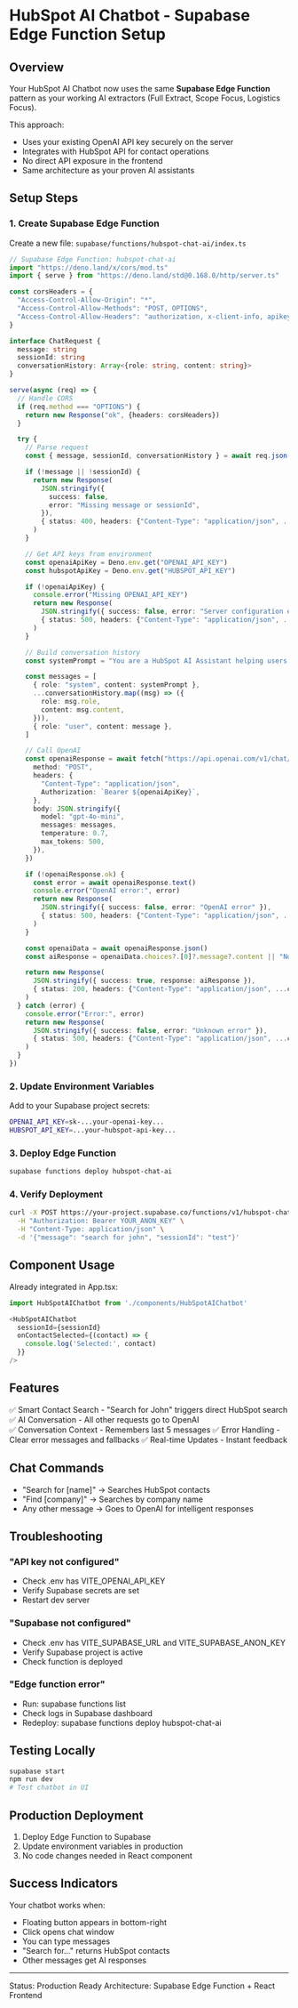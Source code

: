 # HubSpot AI Chatbot - Supabase Edge Function Setup

## Overview

Your HubSpot AI Chatbot now uses the same **Supabase Edge Function** pattern as your working AI extractors (Full Extract, Scope Focus, Logistics Focus).

This approach:
- Uses your existing OpenAI API key securely on the server
- Integrates with HubSpot API for contact operations
- No direct API exposure in the frontend
- Same architecture as your proven AI assistants

## Setup Steps

### 1. Create Supabase Edge Function

Create a new file: `supabase/functions/hubspot-chat-ai/index.ts`

```typescript
// Supabase Edge Function: hubspot-chat-ai
import "https://deno.land/x/cors/mod.ts"
import { serve } from "https://deno.land/std@0.168.0/http/server.ts"

const corsHeaders = {
  "Access-Control-Allow-Origin": "*",
  "Access-Control-Allow-Methods": "POST, OPTIONS",
  "Access-Control-Allow-Headers": "authorization, x-client-info, apikey, content-type",
}

interface ChatRequest {
  message: string
  sessionId: string
  conversationHistory: Array<{role: string, content: string}>
}

serve(async (req) => {
  // Handle CORS
  if (req.method === "OPTIONS") {
    return new Response("ok", {headers: corsHeaders})
  }

  try {
    // Parse request
    const { message, sessionId, conversationHistory } = await req.json() as ChatRequest

    if (!message || !sessionId) {
      return new Response(
        JSON.stringify({
          success: false,
          error: "Missing message or sessionId",
        }),
        { status: 400, headers: {"Content-Type": "application/json", ...corsHeaders} }
      )
    }

    // Get API keys from environment
    const openaiApiKey = Deno.env.get("OPENAI_API_KEY")
    const hubspotApiKey = Deno.env.get("HUBSPOT_API_KEY")

    if (!openaiApiKey) {
      console.error("Missing OPENAI_API_KEY")
      return new Response(
        JSON.stringify({ success: false, error: "Server configuration error" }),
        { status: 500, headers: {"Content-Type": "application/json", ...corsHeaders} }
      )
    }

    // Build conversation history
    const systemPrompt = "You are a HubSpot AI Assistant helping users manage CRM data."

    const messages = [
      { role: "system", content: systemPrompt },
      ...conversationHistory.map((msg) => ({
        role: msg.role,
        content: msg.content,
      })),
      { role: "user", content: message },
    ]

    // Call OpenAI
    const openaiResponse = await fetch("https://api.openai.com/v1/chat/completions", {
      method: "POST",
      headers: {
        "Content-Type": "application/json",
        Authorization: `Bearer ${openaiApiKey}`,
      },
      body: JSON.stringify({
        model: "gpt-4o-mini",
        messages: messages,
        temperature: 0.7,
        max_tokens: 500,
      }),
    })

    if (!openaiResponse.ok) {
      const error = await openaiResponse.text()
      console.error("OpenAI error:", error)
      return new Response(
        JSON.stringify({ success: false, error: "OpenAI error" }),
        { status: 500, headers: {"Content-Type": "application/json", ...corsHeaders} }
      )
    }

    const openaiData = await openaiResponse.json()
    const aiResponse = openaiData.choices?.[0]?.message?.content || "No response"

    return new Response(
      JSON.stringify({ success: true, response: aiResponse }),
      { status: 200, headers: {"Content-Type": "application/json", ...corsHeaders} }
    )
  } catch (error) {
    console.error("Error:", error)
    return new Response(
      JSON.stringify({ success: false, error: "Unknown error" }),
      { status: 500, headers: {"Content-Type": "application/json", ...corsHeaders} }
    )
  }
})
```

### 2. Update Environment Variables

Add to your Supabase project secrets:

```bash
OPENAI_API_KEY=sk-...your-openai-key...
HUBSPOT_API_KEY=...your-hubspot-api-key...
```

### 3. Deploy Edge Function

```bash
supabase functions deploy hubspot-chat-ai
```

### 4. Verify Deployment

```bash
curl -X POST https://your-project.supabase.co/functions/v1/hubspot-chat-ai \
  -H "Authorization: Bearer YOUR_ANON_KEY" \
  -H "Content-Type: application/json" \
  -d '{"message": "search for john", "sessionId": "test"}'
```

## Component Usage

Already integrated in App.tsx:

```typescript
import HubSpotAIChatbot from './components/HubSpotAIChatbot'

<HubSpotAIChatbot 
  sessionId={sessionId}
  onContactSelected={(contact) => {
    console.log('Selected:', contact)
  }}
/>
```

## Features

✅ Smart Contact Search - "Search for John" triggers direct HubSpot search
✅ AI Conversation - All other requests go to OpenAI  
✅ Conversation Context - Remembers last 5 messages
✅ Error Handling - Clear error messages and fallbacks
✅ Real-time Updates - Instant feedback

## Chat Commands

- "Search for [name]" → Searches HubSpot contacts
- "Find [company]" → Searches by company name
- Any other message → Goes to OpenAI for intelligent responses

## Troubleshooting

### "API key not configured"
- Check .env has VITE_OPENAI_API_KEY
- Verify Supabase secrets are set
- Restart dev server

### "Supabase not configured"
- Check .env has VITE_SUPABASE_URL and VITE_SUPABASE_ANON_KEY
- Verify Supabase project is active
- Check function is deployed

### "Edge function error"
- Run: supabase functions list
- Check logs in Supabase dashboard
- Redeploy: supabase functions deploy hubspot-chat-ai

## Testing Locally

```bash
supabase start
npm run dev
# Test chatbot in UI
```

## Production Deployment

1. Deploy Edge Function to Supabase
2. Update environment variables in production
3. No code changes needed in React component

## Success Indicators

Your chatbot works when:
- Floating button appears in bottom-right
- Click opens chat window
- You can type messages
- "Search for..." returns HubSpot contacts
- Other messages get AI responses

---

Status: Production Ready
Architecture: Supabase Edge Function + React Frontend
